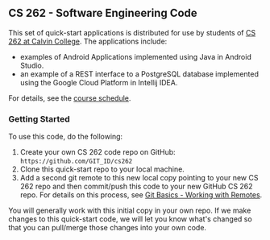 ## CS 262 - Software Engineering Code

This set of quick-start applications is distributed for use by students
of [CS 262 at Calvin College](https://cs.calvin.edu/courses/cs/262).
The applications include:

- examples of Android Applications implemented using Java in Android Studio.
- an example of a REST interface to a PostgreSQL database implemented
using the Google Cloud Platform in Intellij IDEA.

For details, see the
[course schedule](https://cs.calvin.edu/courses/cs/262/kvlinden/schedule.html).

### Getting Started

To use this code, do the following:
1. Create your own CS 262 code repo on GitHub:
```https://github.com/GIT_ID/cs262```
2. Clone this quick-start repo to your local machine.
3. Add a second git remote to this new local copy pointing to your new
CS 262 repo and then commit/push this code to your new GitHub CS 262
repo. For details on this process, see
[Git Basics - Working with Remotes](https://git-scm.com/book/en/v2/Git-Basics-Working-with-Remotes).

You will generally work with this initial copy in your own repo.
If we make changes to this quick-start code, we will let you know what's
changed so that you can pull/merge those changes into your own code.
